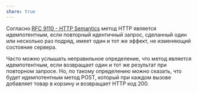 ```yaml
---
share: true
---
```


Согласно [RFC 9110 - HTTP Semantics](https://datatracker.ietf.org/doc/html/rfc9110#section-9.2.2) метод HTTP является идемпотентным, если повторный идентичный запрос, сделанный один или несколько раз подряд, имеет один и тот же эффект, не изменяющий состояние сервера.

Часто можно услышать неправильное определение, что метод является идемпотентным, если возвращает один и тот же результат при повторном запросе. Но, по такому определению можно сказать, что будет идемпотентным метод POST, который при каждом вызове добавляет товар в корзину и возвращает HTTP код 200.